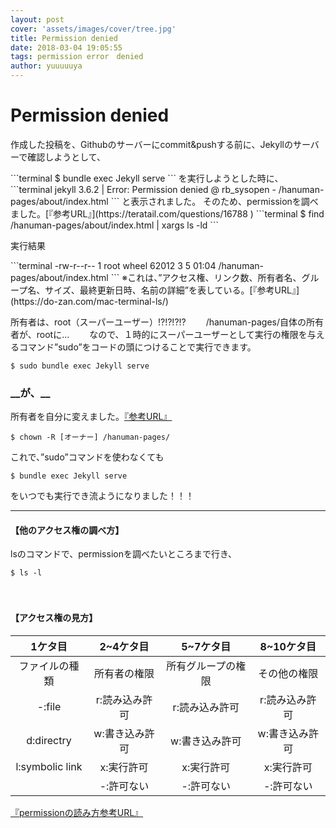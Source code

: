 ```yaml
---
layout: post
cover: 'assets/images/cover/tree.jpg'
title: Permission denied
date: 2018-03-04 19:05:55
tags: permission error　denied
author: yuuuuuya
---
```

<h1>Permission denied</h1>

<p>作成した投稿を、Githubのサーバーにcommit&pushする前に、Jekyllのサーバーで確認しようとして、</p>
```terminal
$ bundle exec Jekyll serve
```
を実行しようとした時に、
```terminal
jekyll 3.6.2 | Error:  Permission denied @ rb_sysopen - /hanuman-pages/about/index.html
```
と表示されました。
そのため、permissionを調べました。[『参考URL』](https://teratail.com/questions/16788 )
```terminal
$ find /hanuman-pages/about/index.html | xargs ls -ld
```

<p>実行結果</p>
```terminal
-rw-r--r--  1 root  wheel  62012  3  5 01:04 /hanuman-pages/about/index.html
```
※これは、”アクセス権、リンク数、所有者名、グループ名、サイズ、最終更新日時、名前の詳細”を表している。[『参考URL』](https://do-zan.com/mac-terminal-ls/)

所有者は、root（スーパーユーザー）!?!?!?!?　　
/hanuman-pages/自体の所有者が、rootに…　　
なので、１時的にスーパーユーザーとして実行の権限を与えるコマンド”sudo”をコードの頭につけることで実行できます。
```terminal
$ sudo bundle exec Jekyll serve
```
<h3>__が、__</h3>

所有者を自分に変えました。[『参考URL』](http://macterm.blog84.fc2.com/blog-entry-6.html)
```terminal
$ chown -R [オーナー] /hanuman-pages/
```

これで、”sudo”コマンドを使わなくても
```terminal
$ bundle exec Jekyll serve
```
をいつでも実行でき流ようになりました！！！

----------------------------------------------------
<h4>【他のアクセス権の調べ方】</h4>
lsのコマンドで、permissionを調べたいところまで行き、

```terminal
$ ls -l
```
　
<br />


<h4>【アクセス権の見方】</h4>

|1ケタ目|2~4ケタ目|5~7ケタ目|8~10ケタ目|
|:----:|:------:|:------:|:-------:|
|ファイルの種類|所有者の権限|所有グループの権限|その他の権限|
|-:file|r:読み込み許可 |r:読み込み許可|r:読み込み許可|
|d:directry|w:書き込み許可 |w:書き込み許可|w:書き込み許可|
|l:symbolic link|x:実行許可   |x:実行許可|x:実行許可|
| |-:許可ない|-:許可ない|-:許可ない|

[『permissionの読み方参考URL』](https://do-zan.com/mac-terminal-chmod/)
